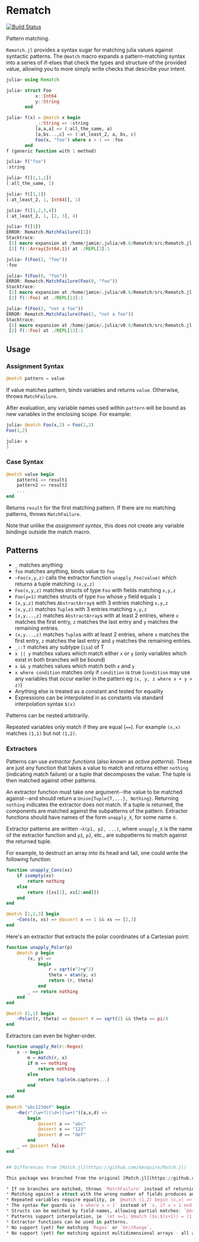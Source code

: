 # Rematch

[![Build Status](https://travis-ci.org/RelationalAI-oss/Rematch.jl.svg?branch=master)](https://travis-ci.org/RelationalAI-oss/Rematch.jl)

Pattern matching.

`Rematch.jl` provides a syntax sugar for matching julia values against syntactic
patterns. The `@match` macro expands a pattern-matching syntax into a series of
if-elses that check the types and structure of the provided value, allowing you
to more simply write checks that describe your intent.

``` julia
julia> using Rematch

julia> struct Foo
           x::Int64
           y::String
       end

julia> f(x) = @match x begin
           _::String => :string
           [a,a,a] => (:all_the_same, a)
           [a,bs...,c] => (:at_least_2, a, bs, c)
           Foo(x, "foo") where x > 1 => :foo
       end
f (generic function with 1 method)

julia> f("foo")
:string

julia> f([1,1,1])
(:all_the_same, 1)

julia> f([1,1])
(:at_least_2, 1, Int64[], 1)

julia> f([1,2,3,4])
(:at_least_2, 1, [2, 3], 4)

julia> f([1])
ERROR: Rematch.MatchFailure([1])
Stacktrace:
 [1] macro expansion at /home/jamie/.julia/v0.6/Rematch/src/Rematch.jl:173 [inlined]
 [2] f(::Array{Int64,1}) at ./REPL[3]:1

julia> f(Foo(2, "foo"))
:foo

julia> f(Foo(0, "foo"))
ERROR: Rematch.MatchFailure(Foo(0, "foo"))
Stacktrace:
 [1] macro expansion at /home/jamie/.julia/v0.6/Rematch/src/Rematch.jl:173 [inlined]
 [2] f(::Foo) at ./REPL[13]:1

julia> f(Foo(2, "not a foo"))
ERROR: Rematch.MatchFailure(Foo(2, "not a foo"))
Stacktrace:
 [1] macro expansion at /home/jamie/.julia/v0.6/Rematch/src/Rematch.jl:173 [inlined]
 [2] f(::Foo) at ./REPL[13]:1
```

## Usage

### Assignment Syntax
``` julia
@match pattern = value
```

If value matches pattern, binds variables and returns `value`. Otherwise, throws `MatchFailure`.

After evaluation, any variable names used within `pattern` will be bound as new variables in the enclosing scope. For example:
```julia
julia> @match Foo(x,2) = Foo(1,2)
Foo(1,2)

julia> x
1
```

### Case Syntax

``` julia
@match value begin
    pattern1 => result1
    pattern2 => result2
    ...
end
```

Returns `result` for the first matching pattern. If there are no matching patterns, throws `MatchFailure`.

Note that unlike the _assignment syntax_, this does not create any variable bindings outside the match macro.

## Patterns

* `_` matches anything
* `foo` matches anything, binds value to `foo`
* `~Foo(x,y,z)` calls the extractor function `unapply_Foo(value)` which returns a tuple matching `(x,y,z)`
* `Foo(x,y,z)` matches structs of type `Foo` with fields matching `x,y,z`
* `Foo(y=1)` matches structs of type `Foo` whose `y` field equals `1`
* `[x,y,z]` matches `AbstractArray`s with 3 entries matching `x,y,z`
* `(x,y,z)` matches `Tuple`s with 3 entries matching `x,y,z`
* `[x,y...,z]` matches `AbstractArray`s with at least 2 entries, where `x` matches the first entry, `z` matches the last entry and `y` matches the remaining entries.
* `(x,y...,z)` matches `Tuple`s with at least 2 entries, where `x` matches the first entry, `z` matches the last entry and `y` matches the remaining entries.
* `_::T` matches any subtype (`isa`) of T
* `x || y` matches values which match either `x` or `y` (only variables which exist in both branches will be bound)
* `x && y` matches values which match both `x` and `y`
* `x where condition` matches only if `condition` is true (`condition` may use any variables that occur earlier in the pattern eg `(x, y, z where x + y > z)`)
* Anything else is treated as a constant and tested for equality
* Expressions can be interpolated in as constants via standard interpolation syntax `$(x)`

Patterns can be nested arbitrarily.

Repeated variables only match if they are equal (`==`). For example `(x,x)` matches `(1,1)` but not `(1,2)`.

### Extractors

Patterns can use _extractor functions_ (also known as _active patterns_).
These are just any function that takes a value to match and returns either `nothing` (indicating match failure)
or a tuple that decomposes the value. The tuple is then matched against other patterns.

An extractor function must take one argument--the value to be matched against--and should return 
a `Union{Tuple{T,...}, Nothing}`.  Returning `nothing` indicates the extractor does not match.
If a tuple is returned, the components are matched against the subpatterns of the pattern.
Extractor functions should have names of the form `unapply_X`, for some name `X`.

Extractor patterns are written `~X(p1, p2, ...)`, where `unapply_X` is the name of the extractor function
and `p1`, `p2`, etc., are subpatterns to match against the returned tuple.

For example, to destruct an array into its head and tail, one could write the following function:

```julia
function unapply_Cons(xs)
    if isempty(xs)
        return nothing
    else
        return ([xs[1], xs[2:end]])
    end
end

@match [1,2,3] begin
    ~Cons(x, xs) => @assert x == 1 && xs == [2,3]
end
```

Here's an extractor that extracts the polar coordinates of a Cartesian point:

```julia
function unapply_Polar(p)
    @match p begin
        (x, y) =>
            begin
                r = sqrt(x^2+y^2)
                theta = atan(y, x)
                return (r, theta)
            end
        _ => return nothing
    end
end

@match (1,1) begin
    ~Polar(r, theta) => @assert r == sqrt(2) && theta == pi/4
end
```

Extractors can even be higher-order.

```julia
function unapply_Re(r::Regex)
    x -> begin
        m = match(r, x)
        if m == nothing
            return nothing
        else
            return tuple(m.captures...)
        end
    end
end

@match "abc123def" begin
    ~Re(r"(\w+?)(\d+)(\w+)")(a,x,d) =>
        begin
            @assert a == "abc"
            @assert x == "123"
            @assert d == "def"
        end
    _ => @assert false
end


## Differences from [Match.jl](https://github.com/kmsquire/Match.jl)

This package was branched from the original [Match.jl](https://github.com/kmsquire/Match.jl). It now differs in several ways:

* If no branches are matched, throws `MatchFailure` instead of returning nothing.
* Matching against a struct with the wrong number of fields produces an error instead of silently failing.
* Repeated variables require equality, ie `@match (1,2) begin (x,x) => :ok end` fails.
* The syntax for guards is `x where x > 1` instead of `x, if x > 1 end` and can occur anywhere in a pattern.
* Structs can be matched by field-names, allowing partial matches: `@match Foo(1,2) begin Foo(y=2) => :ok end` returns `:ok`.
* Patterns support interpolation, ie `let x=1; @match ($x,$(x+1)) = (1,2); end` is a match.
* Extractor functions can be used in patterns.
* No support (yet) for matching `Regex` or `UnitRange`.
* No support (yet) for matching against multidimensional arrays - all array patterns use linear indexing.
